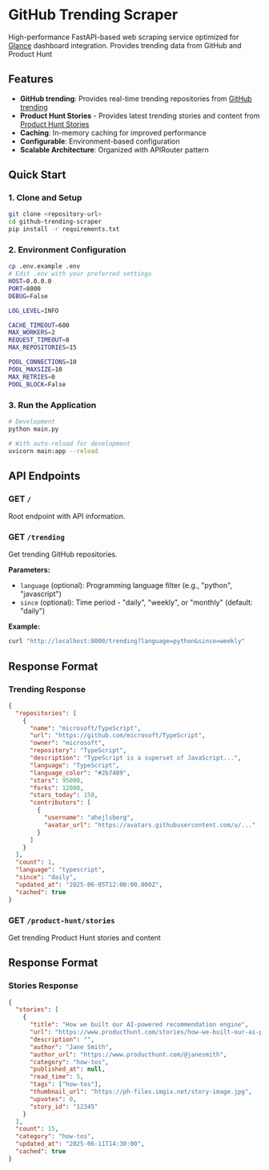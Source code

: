 # GitHub Trending Scraper

High-performance FastAPI-based web scraping service optimized for [Glance](https://github.com/glanceapp/glance) dashboard integration. Provides trending data from GitHub and Product Hunt

## Features
- **GitHub trending**: Provides real-time trending repositories from [GitHub trending](https://github.com/trending)
- **Product Hunt Stories** - Provides latest trending stories and content from [Product Hunt Stories](https://www.producthunt.com/stories?ref=header_nav)
- **Caching**: In-memory caching for improved performance
- **Configurable**: Environment-based configuration
- **Scalable Architecture**: Organized with APIRouter pattern

## Quick Start

### 1. Clone and Setup

```bash
git clone <repository-url>
cd github-trending-scraper
pip install -r requirements.txt
```

### 2. Environment Configuration

```bash
cp .env.example .env
# Edit .env with your preferred settings
HOST=0.0.0.0
PORT=8000
DEBUG=False

LOG_LEVEL=INFO

CACHE_TIMEOUT=600
MAX_WORKERS=2
REQUEST_TIMEOUT=8
MAX_REPOSITORIES=15

POOL_CONNECTIONS=10
POOL_MAXSIZE=10
MAX_RETRIES=0
POOL_BLOCK=False
```

### 3. Run the Application

```bash
# Development
python main.py

# With auto-reload for development
uvicorn main:app --reload
```

## API Endpoints

### GET `/`
Root endpoint with API information.

### GET `/trending`
Get trending GitHub repositories.

**Parameters:**
- `language` (optional): Programming language filter (e.g., "python", "javascript")
- `since` (optional): Time period - "daily", "weekly", or "monthly" (default: "daily")

**Example:**
```bash
curl "http://localhost:8000/trending?language=python&since=weekly"
```

## Response Format

### Trending Response
```json
{
  "repositories": [
    {
      "name": "microsoft/TypeScript",
      "url": "https://github.com/microsoft/TypeScript",
      "owner": "microsoft",
      "repository": "TypeScript",
      "description": "TypeScript is a superset of JavaScript...",
      "language": "TypeScript",
      "language_color": "#2b7489",
      "stars": 95000,
      "forks": 12000,
      "stars_today": 150,
      "contributors": [
        {
          "username": "ahejlsberg",
          "avatar_url": "https://avatars.githubusercontent.com/u/..."
        }
      ]
    }
  ],
  "count": 1,
  "language": "typescript",
  "since": "daily",
  "updated_at": "2025-06-05T12:00:00.000Z",
  "cached": true
}
```

### GET `/product-hunt/stories`
Get trending Product Hunt stories and content

## Response Format
### Stories Response
```json
{
  "stories": [
    {
      "title": "How we built our AI-powered recommendation engine",
      "url": "https://www.producthunt.com/stories/how-we-built-our-ai-powered",
      "description": "",
      "author": "Jane Smith",
      "author_url": "https://www.producthunt.com/@janesmith",
      "category": "how-tos",
      "published_at": null,
      "read_time": 5,
      "tags": ["how-tos"],
      "thumbnail_url": "https://ph-files.imgix.net/story-image.jpg",
      "upvotes": 0,
      "story_id": "12345"
    }
  ],
  "count": 15,
  "category": "how-tos",
  "updated_at": "2025-06-11T14:30:00",
  "cached": true
}
```